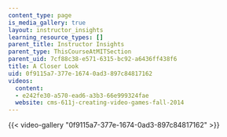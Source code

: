 ```yaml
---
content_type: page
is_media_gallery: true
layout: instructor_insights
learning_resource_types: []
parent_title: Instructor Insights
parent_type: ThisCourseAtMITSection
parent_uid: 7cf88c38-e571-6315-bc92-a6436ff438f6
title: A Closer Look
uid: 0f9115a7-377e-1674-0ad3-897c84817162
videos:
  content:
  - e242fe30-a570-ead6-a3b3-66e999324fae
  website: cms-611j-creating-video-games-fall-2014
---
```



{{< video-gallery "0f9115a7-377e-1674-0ad3-897c84817162" >}}

